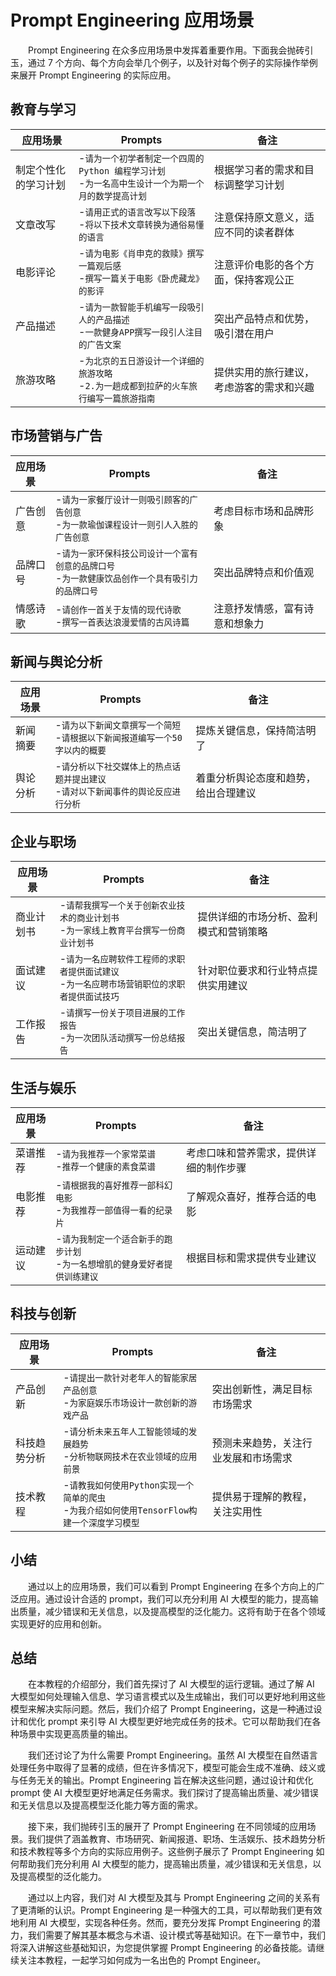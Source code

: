 # Prompt Engineering 应用场景<Badge type="tip" text="阅读时长 10-15 分钟" />

&emsp;&emsp;Prompt Engineering 在众多应用场景中发挥着重要作用。下面我会抛砖引玉，通过 7 个方向、每个方向会举几个例子，以及针对每个例子的实际操作举例来展开 Prompt Engineering 的实际应用。

## 教育与学习

| 应用场景             | Prompts                                                                                                | 备注                                     |
| -------------------- | ------------------------------------------------------------------------------------------------------ | ---------------------------------------- |
| 制定个性化的学习计划 | -`请为一个初学者制定一个四周的 Python 编程学习计划`<br>-`为一名高中生设计一个为期一个月的数学提高计划` | 根据学习者的需求和目标调整学习计划       |
| 文章改写             | -`请用正式的语言改写以下段落`<br>-`将以下技术文章转换为通俗易懂的语言`                                 | 注意保持原文意义，适应不同的读者群体     |
| 电影评论             | -`请为电影《肖申克的救赎》撰写一篇观后感`<br>-`撰写一篇关于电影《卧虎藏龙》的影评`                     | 注意评价电影的各个方面，保持客观公正     |
| 产品描述             | -`请为一款智能手机编写一段吸引人的产品描述`<br>-`一款健身APP撰写一段引人注目的广告文案`                | 突出产品特点和优势，吸引潜在用户         |
| 旅游攻略             | -`为北京的五日游设计一个详细的旅游攻略`<br>-`2.为一趟成都到拉萨的火车旅行编写一篇旅游指南`             | 提供实用的旅行建议，考虑游客的需求和兴趣 |

## 市场营销与广告

| 应用场景 | Prompts                                                                                            | 备注                           |
| -------- | -------------------------------------------------------------------------------------------------- | ------------------------------ |
| 广告创意 | -`请为一家餐厅设计一则吸引顾客的广告创意`<br>-`为一款瑜伽课程设计一则引人入胜的广告创意`           | 考虑目标市场和品牌形象         |
| 品牌口号 | -`请为一家环保科技公司设计一个富有创意的品牌口号`<br>-`为一款健康饮品创作一个具有吸引力的品牌口号` | 突出品牌特点和价值观           |
| 情感诗歌 | -`请创作一首关于友情的现代诗歌`<br>-`撰写一首表达浪漫爱情的古风诗篇`                               | 注意抒发情感，富有诗意和想象力 |

## 新闻与舆论分析

| 应用场景 | Prompts                                                                              | 备注                                 |
| -------- | ------------------------------------------------------------------------------------ | ------------------------------------ |
| 新闻摘要 | -`请为以下新闻文章撰写一个简短`<br>-`请根据以下新闻报道编写一个50字以内的概要`       | 提炼关键信息，保持简洁明了           |
| 舆论分析 | -`请分析以下社交媒体上的热点话题并提出建议`<br>-`请对以下新闻事件的舆论反应进行分析` | 着重分析舆论态度和趋势，给出合理建议 |

## 企业与职场

| 应用场景   | Prompts                                                                                        | 备注                                   |
| ---------- | ---------------------------------------------------------------------------------------------- | -------------------------------------- |
| 商业计划书 | -`请帮我撰写一个关于创新农业技术的商业计划书`<br>-`为一家线上教育平台撰写一份商业计划书`       | 提供详细的市场分析、盈利模式和营销策略 |
| 面试建议   | -`请为一名应聘软件工程师的求职者提供面试建议`<br>-`为一名应聘市场营销职位的求职者提供面试技巧` | 针对职位要求和行业特点提供实用建议     |
| 工作报告   | -`请撰写一份关于项目进展的工作报告`<br>-`为一次团队活动撰写一份总结报告`                       | 突出关键信息，简洁明了                 |

## 生活与娱乐

| 应用场景 | Prompts                                                                        | 备注                                   |
| -------- | ------------------------------------------------------------------------------ | -------------------------------------- |
| 菜谱推荐 | -`请为我推荐一个家常菜谱`<br>-`推荐一个健康的素食菜谱`                         | 考虑口味和营养需求，提供详细的制作步骤 |
| 电影推荐 | -`请根据我的喜好推荐一部科幻电影`<br>-`为我推荐一部值得一看的纪录片`           | 了解观众喜好，推荐合适的电影           |
| 运动建议 | -`请为我制定一个适合新手的跑步计划`<br>-`为一名想增肌的健身爱好者提供训练建议` | 根据目标和需求提供专业建议             |

## 科技与创新

| 应用场景     | Prompts                                                                                        | 备注                                 |
| ------------ | ---------------------------------------------------------------------------------------------- | ------------------------------------ |
| 产品创新     | -`请提出一款针对老年人的智能家居产品创意`<br> -`为家庭娱乐市场设计一款创新的游戏产品`          | 突出创新性，满足目标市场需求         |
| 科技趋势分析 | -`请分析未来五年人工智能领域的发展趋势`<br>-`分析物联网技术在农业领域的应用前景`               | 预测未来趋势，关注行业发展和市场需求 |
| 技术教程     | -`请教我如何使用Python实现一个简单的爬虫`<br>-`为我介绍如何使用TensorFlow构建一个深度学习模型` | 提供易于理解的教程，关注实用性       |

## 小结

&emsp;&emsp;通过以上的应用场景，我们可以看到 Prompt Engineering 在多个方向上的广泛应用。通过设计合适的 prompt，我们可以充分利用 AI 大模型的能力，提高输出质量，减少错误和无关信息，以及提高模型的泛化能力。这将有助于在各个领域实现更好的应用和创新。

## 总结

&emsp;&emsp;在本教程的介绍部分，我们首先探讨了 AI 大模型的运行逻辑。通过了解 AI 大模型如何处理输入信息、学习语言模式以及生成输出，我们可以更好地利用这些模型来解决实际问题。然后，我们介绍了 Prompt Engineering，这是一种通过设计和优化 prompt 来引导 AI 大模型更好地完成任务的技术。它可以帮助我们在各种场景中实现更高质量的输出。

&emsp;&emsp;我们还讨论了为什么需要 Prompt Engineering。虽然 AI 大模型在自然语言处理任务中取得了显著的成绩，但在许多情况下，模型可能会生成不准确、歧义或与任务无关的输出。Prompt Engineering 旨在解决这些问题，通过设计和优化 prompt 使 AI 大模型更好地满足任务需求。我们探讨了提高输出质量、减少错误和无关信息以及提高模型泛化能力等方面的需求。

&emsp;&emsp;接下来，我们抛砖引玉的展开了 Prompt Engineering 在不同领域的应用场景。我们提供了涵盖教育、市场研究、新闻报道、职场、生活娱乐、技术趋势分析和技术教程等多个方向的实际应用例子。这些例子展示了 Prompt Engineering 如何帮助我们充分利用 AI 大模型的能力，提高输出质量，减少错误和无关信息，以及提高模型的泛化能力。

&emsp;&emsp;通过以上内容，我们对 AI 大模型及其与 Prompt Engineering 之间的关系有了更清晰的认识。Prompt Engineering 是一种强大的工具，可以帮助我们更有效地利用 AI 大模型，实现各种任务。然而，要充分发挥 Prompt Engineering 的潜力，我们需要了解其基本概念与术语、设计模式等基础知识。在下一章节中，我们将深入讲解这些基础知识，为您提供掌握 Prompt Engineering 的必备技能。请继续关注本教程，一起学习如何成为一名出色的 Prompt Engineer。
